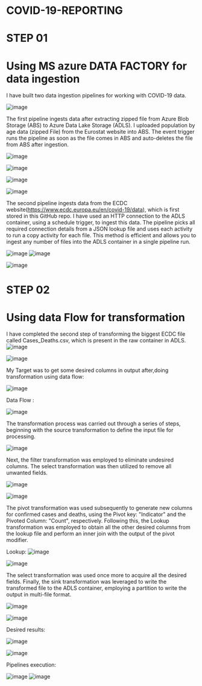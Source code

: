 # COVID-19-REPORTING

# STEP 01 
# Using MS azure DATA FACTORY for data ingestion

I have built two data ingestion pipelines for working with COVID-19 data.

![image](https://github.com/Abhay2807/COVID-19-REPORTING/assets/76277587/583c0dc1-5207-4607-a0c8-3017aaab55ea)


The first pipeline ingests data after extracting zipped file from Azure Blob Storage (ABS) to Azure Data Lake Storage (ADLS). I uploaded population by age data (zipped File) from the Eurostat website into ABS. The event trigger runs the pipeline as soon as the file comes in ABS and auto-deletes the file from ABS after ingestion. 

![image](https://github.com/Abhay2807/COVID-19-REPORTING/assets/76277587/0da0f259-90da-4ab2-99a6-8d81021cd537)

![image](https://github.com/Abhay2807/COVID-19-REPORTING/assets/76277587/f9034c5f-17e3-4a5d-ae79-b512db483813)

![image](https://github.com/Abhay2807/COVID-19-REPORTING/assets/76277587/07e7534f-314a-450d-b95d-c265bd6090c2)

![image](https://github.com/Abhay2807/COVID-19-REPORTING/assets/76277587/1c6e687a-678b-4897-8035-7fff1a16d661)


The second pipeline ingests data from the ECDC website(https://www.ecdc.europa.eu/en/covid-19/data), which is first stored in this GitHub repo. I have used an HTTP connection to the ADLS container, using a schedule trigger, to ingest this data. The pipeline picks all required connection details from a JSON lookup file and uses each activity to run a copy activity for each file. This method is efficient and allows you to ingest any number of files into the ADLS container in a single pipeline run.

![image](https://github.com/Abhay2807/COVID-19-REPORTING/assets/76277587/0f7ed84f-711b-43b0-beca-f5107db2f956)
![image](https://github.com/Abhay2807/COVID-19-REPORTING/assets/76277587/2e9247bd-5ceb-4372-9184-7dbe78fe416f)

![image](https://github.com/Abhay2807/COVID-19-REPORTING/assets/76277587/08a4331d-2d56-4278-b950-3c6741b7c380)

# STEP 02 
# Using data Flow for transformation 

I have completed the second step of transforming the biggest ECDC file called Cases_Deaths.csv, which is present in the raw container in ADLS. 
![image](https://github.com/Abhay2807/COVID-19-REPORTING/assets/76277587/9b7ec3ee-e279-48c1-9304-ca06975c7f72)


![image](https://github.com/Abhay2807/COVID-19-REPORTING/assets/76277587/5e6793f4-b1d4-4737-8e56-0252b6937412)

My Target was to get some desired columns in output after,doing transformation using data flow:

![image](https://github.com/Abhay2807/COVID-19-REPORTING/assets/76277587/485433bc-4bd2-410c-aa6a-a22a56730d0b)

Data Flow :

![image](https://github.com/Abhay2807/COVID-19-REPORTING/assets/76277587/c349032f-4cfd-4c4c-8b14-9d6b4988a996)


The transformation process was carried out through a series of steps, beginning with the source transformation to define the input file for processing. 

![image](https://github.com/Abhay2807/COVID-19-REPORTING/assets/76277587/3f62a447-cc8f-427e-a9d0-d6140a6d2773)

Next, the filter transformation was employed to eliminate undesired columns. The select transformation was then utilized to remove all unwanted fields. 

![image](https://github.com/Abhay2807/COVID-19-REPORTING/assets/76277587/7d3d94a5-c6fb-4fc3-aaeb-f8dcb4f87f5c)

![image](https://github.com/Abhay2807/COVID-19-REPORTING/assets/76277587/7625d11e-3704-4520-aff0-d7edf7c91443)

The pivot transformation was used subsequently to generate new columns for confirmed cases and deaths, using the Pivot key: "Indicator" and the Pivoted Column: "Count", respectively. Following this, the Lookup transformation was employed to obtain all the other desired columns from the lookup file and perform an inner join with the output of the pivot modifier. 

Lookup:
![image](https://github.com/Abhay2807/COVID-19-REPORTING/assets/76277587/f606754c-0aa4-4359-a37a-7bf7c031214f)


![image](https://github.com/Abhay2807/COVID-19-REPORTING/assets/76277587/14824cc1-6813-4c50-b9ba-4e9910e2d902)

The select transformation was used once more to acquire all the desired fields. Finally, the sink transformation was leveraged to write the transformed file to the ADLS container, employing a partition to write the output in multi-file format.

![image](https://github.com/Abhay2807/COVID-19-REPORTING/assets/76277587/5a04d2f6-2f97-458c-9463-da8fb2d4cd69)

![image](https://github.com/Abhay2807/COVID-19-REPORTING/assets/76277587/69447d8e-c642-4cba-8cc8-31765d7087f1)

Desired results:


![image](https://github.com/Abhay2807/COVID-19-REPORTING/assets/76277587/561126ab-83d0-46b2-9e40-511814cf6377)


![image](https://github.com/Abhay2807/COVID-19-REPORTING/assets/76277587/e9df75a8-b2c0-48e7-bd29-6f0901b410ce)



Pipelines execution:

![image](https://github.com/Abhay2807/COVID-19-REPORTING/assets/76277587/dd19c2cf-8862-47d0-bbdb-08a9696e51c5)
![image](https://github.com/Abhay2807/COVID-19-REPORTING/assets/76277587/0271b9d1-366a-4b36-9426-24413e12b1fc)





